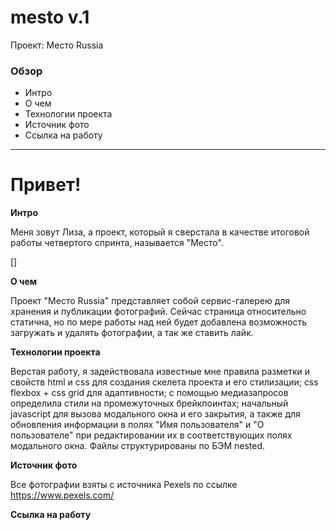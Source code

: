 # mesto v.1
Проект: Место Russia

### Обзор
* Интро
* О чем
* Технологии проекта
* Источник фото
* Ссылка на работу

------------

# Привет!

**Интро**

Меня зовут Лиза, а проект, который я сверстала в качестве итоговой работы четвертого спринта, называется "Место".

[]

**О чем**

Проект "Место Russia" представляет собой сервис-галерею для хранения и публикации фотографий. Сейчас страница относительно статична, но по мере работы над ней будет добавлена возможность загружать и удалять фотографии, а так же ставить лайк.

**Технологии проекта**

Верстая работу, я задействовала известные мне правила разметки и свойств html и css для создания скелета проекта и его стилизации; css flexbox + css grid для адаптивности; с помощью медиазапросов определила стили на промежуточных брейкпоинтах; начальный javascript для вызова модального окна и его закрытия, а также для обновления информации в полях "Имя пользователя" и "О пользователе" при редактировании их в соответствующих полях модального окна. Файлы структурированы по БЭМ nested.

**Источник фото**

Все фотографии взяты с источника Pexels по ссылке https://www.pexels.com/

**Ссылка на работу**
